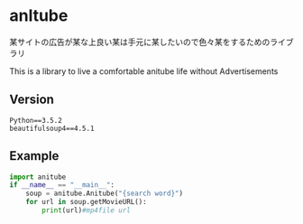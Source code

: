 # anltube
某サイトの広告が某な上良い某は手元に某したいので色々某をするためのライブラリ
	
This is a library to live a comfortable anitube life without Advertisements

## Version
    Python==3.5.2
    beautifulsoup4==4.5.1
    
## Example
```python
import anitube
if __name__ == "__main__":
    soup = anitube.Anitube("{search word}")
    for url in soup.getMovieURL():
        print(url)#mp4file url
```
      
